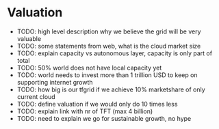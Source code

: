 # Valuation

- TODO: high level description why we believe the grid will be very valuable
- TODO: some statements from web, what is the cloud market size
- TODO: explain capacity vs autonomous layer, capacity is only part of total
- TODO: 50% world does not have local capacity yet
- TODO: world needs to invest more than 1 trillion USD to keep on supporting internet growth
- TODO: how big is our tfgrid if we achieve 10% marketshare of only current cloud
- TODO: define valuation if we would only do 10 times less
- TODO: explain link with nr of TFT (max 4 billion)
- TODO: need to explain we go for sustainable growth, no hype